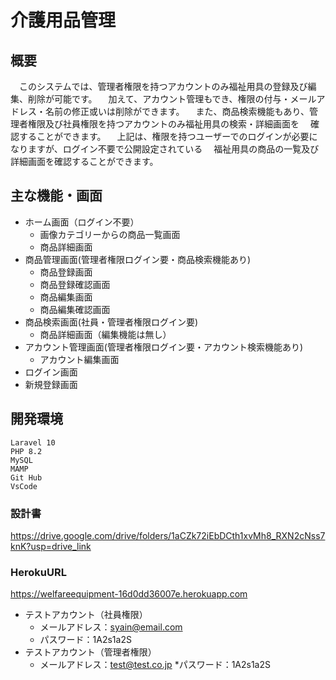
# 介護用品管理

## 概要
　このシステムでは、管理者権限を持つアカウントのみ福祉用具の登録及び編集、削除が可能です。
　加えて、アカウント管理もでき、権限の付与・メールアドレス・名前の修正或いは削除ができます。
　また、商品検索機能もあり、管理者権限及び社員権限を持つアカウントのみ福祉用具の検索・詳細画面を
　確認することができます。
　上記は、権限を持つユーザーでのログインが必要になりますが、ログイン不要で公開設定されている
　福祉用具の商品の一覧及び詳細画面を確認することができます。

## 主な機能・画面

* ホーム画面（ログイン不要）
    * 画像カテゴリーからの商品一覧画面
    * 商品詳細画面
* 商品管理画面(管理者権限ログイン要・商品検索機能あり)
    * 商品登録画面
    * 商品登録確認画面
    * 商品編集画面
    * 商品編集確認画面
* 商品検索画面(社員・管理者権限ログイン要)
    * 商品詳細画面（編集機能は無し）
* アカウント管理画面(管理者権限ログイン要・アカウント検索機能あり)
    * アカウント編集画面
* ログイン画面
* 新規登録画面

## 開発環境
    Laravel 10
    PHP 8.2
    MySQL 
    MAMP
    Git Hub
    VsCode

### 設計書
https://drive.google.com/drive/folders/1aCZk72iEbDCth1xvMh8_RXN2cNss7knK?usp=drive_link

### HerokuURL
<https://welfareequipment-16d0dd36007e.herokuapp.com>
* テストアカウント（社員権限）
    * メールアドレス：syain@email.com
    * パスワード：1A2s1a2S
* テストアカウント（管理者権限）
    * メールアドレス：test@test.co.jp
    *パスワード：1A2s1a2S

